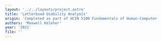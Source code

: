 ```yaml
---
layout: '../../layouts/project.astro'
title: 'Letterboxd Usability Analysis'
origin: 'Completed as part of HCIN 5100 Fundamentals of Human-Computer Intecation'
authors: 'Maxwell Keleher'
year: '2021'
file: ''
---
```

